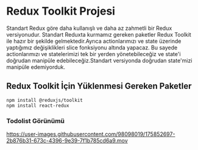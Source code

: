 # Redux Toolkit Projesi

Standart Redux göre daha kullanışlı ve daha az zahmetli bir Redux versiyonudur. Standart Reduxta kurmamız gereken paketler Redux Toolkit ile hazır bir şekilde gelmektedir.Ayrıca actionlarımızı ve state üzerinde yaptığımız değişiklikleri slice fonksiyonu altında yapacaz. Bu sayede actionlarımızı ve statelerimizi tek bir yerden yönetebileceğiz ve state'i doğrudan manipüle edebileceğiz.Standart versiyonda doğrudan state'mizi manipüle edemiyorduk.

## Redux Toolkit İçin Yüklenmesi Gereken Paketler
```
npm install @reduxjs/toolkit
npm install react-redux
```

### Todolist Görünümü




https://user-images.githubusercontent.com/98098019/175852697-2b876b31-673c-4396-9e39-7f1b785cd6a9.mov

